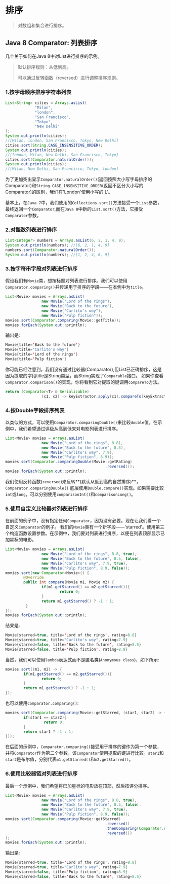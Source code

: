 # 排序

>对数组和集合进行排序。

## Java 8 Comparator: 列表排序

几个关于如何在Java 8中对List进行排序的示例。

> 默认排序规则：从低到高。
>
> 可以通过反转函数（reversed）进行调整排序规则。

### 1.按字母顺序排序字符串列表

```java
List<String> cities = Arrays.asList(
             "Milan",
             "london",
             "San Francisco",
             "Tokyo",
             "New Delhi"
);
System.out.println(cities);
//[Milan, london, San Francisco, Tokyo, New Delhi]
cities.sort(String.CASE_INSENSITIVE_ORDER);
System.out.println(cities);
//[london, Milan, New Delhi, San Francisco, Tokyo]
cities.sort(Comparator.naturalOrder());
System.out.println(cities);
//[Milan, New Delhi, San Francisco, Tokyo, london]
```

为了更加突出显示`Comparator.naturalOrder()`(返回按照大小写字母排序的Comparator)和`String.CASE_INSENSITIVE_ORDER`(返回不区分大小写的Comparator)的区别，我们在'London'使用小写的'L'。

基本上，在`Java 7`中，我们使用的`Collections.sort()`方法接受一个`List`参数，最终返回一个`Comparator`,而在`Java 8`中新的`List.sort()`方法，它接受`Comparator`参数。

### 2.对整数列表进行排序

```java
List<Integer> numbers = Arrays.asList(6, 2, 1, 4, 9);
System.out.println(numbers); //[6, 2, 1, 4, 9]
numbers.sort(Comparator.naturalOrder());
System.out.println(numbers); //[1, 2, 4, 6, 9]
```

### 3.按字符串字段对列表进行排序

假设我们有`Movie`类，想按标题对列表进行排序。我们可以使用`Comparator.comparing()`并传递用于排序的字段——在本例中为`title`。

```java
List<Movie> movies = Arrays.asList(
                new Movie("Lord of the rings"),
                new Movie("Back to the future"),
                new Movie("Carlito's way"),
                new Movie("Pulp fiction"));
movies.sort(Comparator.comparing(Movie::getTitle));
movies.forEach(System.out::println);
```

输出是:

```java
Movie{title='Back to the future'}
Movie{title="Carlito's way"}
Movie{title='Lord of the rings'}
Movie{title='Pulp fiction'}
```

你可能已经注意到，我们没有通过比较器(Comparator),但List已正确排序，这是因为提取的字段title是String类型，而String实现了`Comparable`接口。
如果你查看`Comparator.comparison()`的实现，你将看到它对提取的键调用`compareTo`方法。

```java
return (Comparator<T> & Serializable)
                (c1, c2) -> keyExtractor.apply(c1).compareTo(keyExtractor.apply(c2));
```

### 4.按Double字段排序列表

以类似的方式，可以使用`Comparator.comparingDouble()`来比较`double`值。在示例中，我们希望通过评级从高到低来对电影列表进行排序。

```java
List<Movie> movies = Arrays.asList(
                new Movie("Lord of the rings", 8.8),
                new Movie("Back to the future", 8.5),
                new Movie("Carlito's way", 7.9),
                new Movie("Pulp fiction", 8.9));
movies.sort(Comparator.comparingDouble(Movie::getRating)
                                            .reversed());
movies.forEach(System.out::println);
```

我们使用反转函数(`reversed`)来反转**(默认从低到高的自然排序)**，`Comparator.comparingDouble()` 底层使用`Double.compare()`实现。如果需要比较`int`或`long`，可以分别使用`comparisonInt()`和`comparisonLong()`。

### 5.使用自定义比较器对列表进行排序

在前面的例子中，没有指定任何`Comparator`，因为没有必要。现在让我们看一个自定义`Comparator`的例子。
我们的`Movie`类有一个新字段——'starred'。使用第三个构造函数设置参数。在示例中，我们要对列表进行排序，以便在列表顶部显示已加星标的电影。

```java
List<Movie> movies = Arrays.asList(
                new Movie("Lord of the rings", 8.8, true),
                new Movie("Back to the future", 8.5, false),
                new Movie("Carlito's way", 7.9, true),
                new Movie("Pulp fiction", 8.9, false));
movies.sort(new Comparator<Movie>() {
        @Override
        public int compare(Movie m1, Movie m2) {
                if(m1.getStarred() == m2.getStarred()){
                        return 0;
                }
                return m1.getStarred() ? -1 : 1;
         }
});
movies.forEach(System.out::println);
```

结果是:

```java
Movie{starred=true, title='Lord of the rings', rating=8.8}
Movie{starred=true, title="Carlito's way", rating=7.9}
Movie{starred=false, title='Back to the future', rating=8.5}
Movie{starred=false, title='Pulp fiction', rating=8.9}
```

当然，我们可以使用`lambda`表达式而不是匿名类(`Anonymous class`)，如下所示:

```java
movies.sort((m1, m2) -> {
        if(m1.getStarred() == m2.getStarred()){
                return 0;
        }
        return m1.getStarred() ? -1 : 1;
});
```

也可以使用`Comparator.comparing()`:

```java
movies.sort(Comparator.comparing(Movie::getStarred, (star1, star2) -> {
        if(star1 == star2){
                 return 0;
        }
        return star1 ? -1 : 1;
}));
```

在后面的示例中，`Comparator.comparing()`接受用于排序的键作为第一个参数，并将`Comparator`作为第二个参数，该`Comparator`使用提取的键进行比较。`star1`和`star2`是布尔值，分别代表`m1.getStarred()`和`m2.getStarred()`。

### 6.使用比较器链对列表进行排序

最后一个示例中，我们希望将已加星标的电影放在顶部，然后按评分排序。

```java
List<Movie> movies = Arrays.asList(
                new Movie("Lord of the rings", 8.8, true),
                new Movie("Back to the future", 8.5, false),
                new Movie("Carlito's way", 7.9, true),
                new Movie("Pulp fiction", 8.9, false));
movies.sort(Comparator.comparing(Movie::getStarred)
                                            .reversed()
                                            .thenComparing(Comparator.comparing(Movie::getRating)
                                            .reversed())
);
movies.forEach(System.out::println);
```

输出是:

```java
Movie{starred=true, title='Lord of the rings', rating=8.8}
Movie{starred=true, title="Carlito's way", rating=7.9}
Movie{starred=false, title='Pulp fiction', rating=8.9}
Movie{starred=false, title='Back to the future', rating=8.5}
```